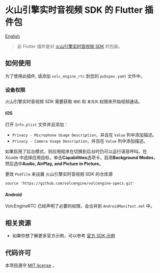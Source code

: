 # 火山引擎实时音视频 SDK 的 Flutter 插件包

[English](https://github.com/volcengine/VolcEngineRTC_Flutter_SDK/blob/master/README.md)

> 此 Flutter 插件是对 [火山引擎实时音视频 SDK](https://www.volcengine.com/product/veRTC) 的包装。

## 如何使用

为了使用此插件, 请添加 `volc_engine_rtc` 到您的 `pubspec.yaml` 文件中。

### 设备权限

火山引擎实时音视频 SDK 需要获取 `相机` 和 `麦克风` 权限来开始视频通话。

#### iOS

打开 `Info.plist` 文件并且添加：

- `Privacy - Microphone Usage Description`，并且在 `Value` 列中添加描述。
- `Privacy - Camera Usage Description`，并且在 `Value` 列中添加描述。

如果启用了后台模式，则应用程序在切换到后台时仍可以运行语音呼叫。在 Xcode 中选择应用目标，单击**Capabilities**选项卡，启用**Background Modes**，然后选中**Audio, AirPlay, and Picture in Picture**。

更改 `Podfile` 来设置 火山引擎实时音视频 SDK 的仓库源

```xml
source 'https://github.com/volcengine/volcengine-specs.git'
```

#### Android

VolcEngineRTC 已经声明了必要的权限，会合并到 `AndroidManifest.xml` 中。

## 相关资源

- 如果你想了解更多官方示例，可以参考 [官方 SDK 示例](https://github.com/volcengine/VolcEngineRTC)

## 代码许可

本项目遵守 [MIT license](https://github.com/volcengine/VolcEngineRTC_Flutter_SDK/blob/master/LICENSE) 。
